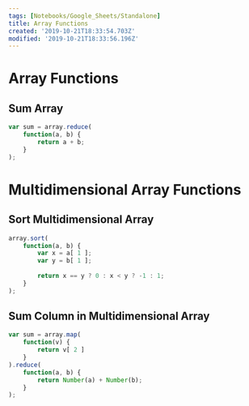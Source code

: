 ```yaml
---
tags: [Notebooks/Google_Sheets/Standalone]
title: Array Functions
created: '2019-10-21T18:33:54.703Z'
modified: '2019-10-21T18:33:56.196Z'
---
```


# Array Functions

## Sum Array

``` javascript
var sum = array.reduce(
	function(a, b) {
		return a + b;
	}
);
```

# Multidimensional Array Functions

## Sort Multidimensional Array

``` javascript
array.sort(
	function(a, b) {
		var x = a[ 1 ];
		var y = b[ 1 ];
		
		return x == y ? 0 : x < y ? -1 : 1;
	}
);
```

## Sum Column in Multidimensional Array

``` javascript
var sum = array.map(
	function(v) {
		return v[ 2 ]
	}
).reduce(
	function(a, b) {
		return Number(a) + Number(b);
	}
);
```